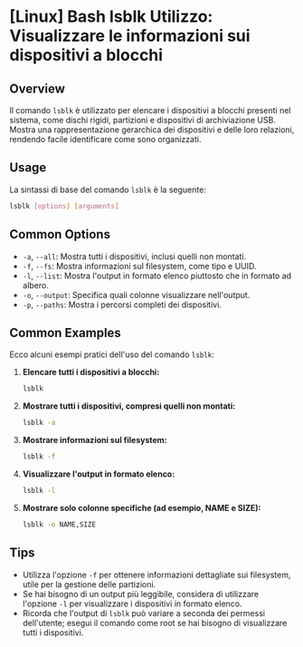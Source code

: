 # [Linux] Bash lsblk Utilizzo: Visualizzare le informazioni sui dispositivi a blocchi

## Overview
Il comando `lsblk` è utilizzato per elencare i dispositivi a blocchi presenti nel sistema, come dischi rigidi, partizioni e dispositivi di archiviazione USB. Mostra una rappresentazione gerarchica dei dispositivi e delle loro relazioni, rendendo facile identificare come sono organizzati.

## Usage
La sintassi di base del comando `lsblk` è la seguente:

```bash
lsblk [options] [arguments]
```

## Common Options
- `-a`, `--all`: Mostra tutti i dispositivi, inclusi quelli non montati.
- `-f`, `--fs`: Mostra informazioni sul filesystem, come tipo e UUID.
- `-l`, `--list`: Mostra l'output in formato elenco piuttosto che in formato ad albero.
- `-o`, `--output`: Specifica quali colonne visualizzare nell'output.
- `-p`, `--paths`: Mostra i percorsi completi dei dispositivi.

## Common Examples
Ecco alcuni esempi pratici dell'uso del comando `lsblk`:

1. **Elencare tutti i dispositivi a blocchi:**
   ```bash
   lsblk
   ```

2. **Mostrare tutti i dispositivi, compresi quelli non montati:**
   ```bash
   lsblk -a
   ```

3. **Mostrare informazioni sul filesystem:**
   ```bash
   lsblk -f
   ```

4. **Visualizzare l'output in formato elenco:**
   ```bash
   lsblk -l
   ```

5. **Mostrare solo colonne specifiche (ad esempio, NAME e SIZE):**
   ```bash
   lsblk -o NAME,SIZE
   ```

## Tips
- Utilizza l'opzione `-f` per ottenere informazioni dettagliate sui filesystem, utile per la gestione delle partizioni.
- Se hai bisogno di un output più leggibile, considera di utilizzare l'opzione `-l` per visualizzare i dispositivi in formato elenco.
- Ricorda che l'output di `lsblk` può variare a seconda dei permessi dell'utente; esegui il comando come root se hai bisogno di visualizzare tutti i dispositivi.